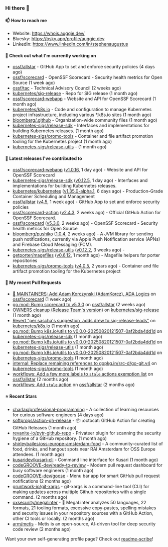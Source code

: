 ### Hi there 👋

#### 📫 How to reach me

- Website: https://whois.auggie.dev/
- Bluesky: https://bsky.app/profile/auggie.dev
- LinkedIn: https://www.linkedin.com/in/stephenaugustus

#### 👷 Check out what I'm currently working on

- [ossf/allstar](https://github.com/ossf/allstar) - GitHub App to set and enforce security policies (4 days ago)
- [ossf/scorecard](https://github.com/ossf/scorecard) - OpenSSF Scorecard - Security health metrics for Open Source (1 week ago)
- [ossf/tac](https://github.com/ossf/tac) - Technical Advisory Council (2 weeks ago)
- [kubernetes/sig-release](https://github.com/kubernetes/sig-release) - Repo for SIG release (1 month ago)
- [ossf/scorecard-webapp](https://github.com/ossf/scorecard-webapp) - Website and API for OpenSSF Scorecard (1 month ago)
- [kubernetes/k8s.io](https://github.com/kubernetes/k8s.io) - Code and configuration to manage Kubernetes project infrastructure, including various *.k8s.io sites (1 month ago)
- [bloomberg/.github](https://github.com/bloomberg/.github) - Organization-wide community files (1 month ago)
- [kubernetes-sigs/release-sdk](https://github.com/kubernetes-sigs/release-sdk) - Interfaces and implementations for building Kubernetes releases. (1 month ago)
- [kubernetes-sigs/promo-tools](https://github.com/kubernetes-sigs/promo-tools) - Container and file artifact promotion tooling for the Kubernetes project (1 month ago)
- [kubernetes-sigs/release-utils](https://github.com/kubernetes-sigs/release-utils) -  (1 month ago)

#### 🔭 Latest releases I've contributed to

- [ossf/scorecard-webapp](https://github.com/ossf/scorecard-webapp) ([v1.0.16](https://github.com/ossf/scorecard-webapp/releases/tag/v1.0.16), 1 day ago) - Website and API for OpenSSF Scorecard
- [kubernetes-sigs/release-sdk](https://github.com/kubernetes-sigs/release-sdk) ([v0.12.5](https://github.com/kubernetes-sigs/release-sdk/releases/tag/v0.12.5), 1 day ago) - Interfaces and implementations for building Kubernetes releases.
- [kubernetes/kubernetes](https://github.com/kubernetes/kubernetes) ([v1.35.0-alpha.1](https://github.com/kubernetes/kubernetes/releases/tag/v1.35.0-alpha.1), 6 days ago) - Production-Grade Container Scheduling and Management
- [ossf/allstar](https://github.com/ossf/allstar) ([v4.5](https://github.com/ossf/allstar/releases/tag/v4.5), 1 week ago) - GitHub App to set and enforce security policies
- [ossf/scorecard-action](https://github.com/ossf/scorecard-action) ([v2.4.3](https://github.com/ossf/scorecard-action/releases/tag/v2.4.3), 2 weeks ago) - Official GitHub Action for OpenSSF Scorecard.
- [ossf/scorecard](https://github.com/ossf/scorecard) ([v5.3.0](https://github.com/ossf/scorecard/releases/tag/v5.3.0), 2 weeks ago) - OpenSSF Scorecard - Security health metrics for Open Source
- [bloomberg/pushiko](https://github.com/bloomberg/pushiko) ([1.0.4](https://github.com/bloomberg/pushiko/releases/tag/1.0.4), 2 weeks ago) - A JVM library for sending push notifications, currently via Apple Push Notification service (APNs) and Firebase Cloud Messaging (FCM).
- [kubernetes-sigs/release-utils](https://github.com/kubernetes-sigs/release-utils) ([v0.12.2](https://github.com/kubernetes-sigs/release-utils/releases/tag/v0.12.2), 3 weeks ago) - 
- [getporter/magefiles](https://github.com/getporter/magefiles) ([v0.6.12](https://github.com/getporter/magefiles/releases/tag/v0.6.12), 1 month ago) - Magefile helpers for porter repositories
- [kubernetes-sigs/promo-tools](https://github.com/kubernetes-sigs/promo-tools) ([v4.0.5](https://github.com/kubernetes-sigs/promo-tools/releases/tag/v4.0.5), 2 years ago) - Container and file artifact promotion tooling for the Kubernetes project

#### 🔨 My recent Pull Requests

- [:seedling: MAINTAINERS: Add Adam Korczynski (AdamKorcz), ADA Logics](https://github.com/ossf/scorecard/pull/4808) on [ossf/scorecard](https://github.com/ossf/scorecard) (1 week ago)
- [go.mod: Bump scorecard to v5.3.0](https://github.com/ossf/allstar/pull/740) on [ossf/allstar](https://github.com/ossf/allstar) (2 weeks ago)
- [OWNERS cleanup (Release Team&#39;s version)](https://github.com/kubernetes/sig-release/pull/2865) on [kubernetes/sig-release](https://github.com/kubernetes/sig-release) (1 month ago)
- [Revert &#34;per sascha&#39;s suggestion, adds drew to sig-release-leads&#34;](https://github.com/kubernetes/k8s.io/pull/8503) on [kubernetes/k8s.io](https://github.com/kubernetes/k8s.io) (1 month ago)
- [go.mod: Bump k8s.io/utils to v0.0.0-20250820121507-0af2bda4dd1d](https://github.com/kubernetes-sigs/release-sdk/pull/470) on [kubernetes-sigs/release-sdk](https://github.com/kubernetes-sigs/release-sdk) (1 month ago)
- [go.mod: Bump k8s.io/utils to v0.0.0-20250820121507-0af2bda4dd1d](https://github.com/kubernetes-sigs/release-utils/pull/147) on [kubernetes-sigs/release-utils](https://github.com/kubernetes-sigs/release-utils) (1 month ago)
- [go.mod: Bump k8s.io/utils to v0.0.0-20250820121507-0af2bda4dd1d](https://github.com/kubernetes-sigs/promo-tools/pull/1607) on [kubernetes-sigs/promo-tools](https://github.com/kubernetes-sigs/promo-tools) (1 month ago)
- [internal: Replace remaining references to gopkg.in/src-d/go-git.v4](https://github.com/kubernetes-sigs/promo-tools/pull/1606) on [kubernetes-sigs/promo-tools](https://github.com/kubernetes-sigs/promo-tools) (1 month ago)
- [workflows: Add a few more labels to `stale` actions exemption list](https://github.com/ossf/allstar/pull/724) on [ossf/allstar](https://github.com/ossf/allstar) (2 months ago)
- [workflows: Add `stale` action](https://github.com/ossf/allstar/pull/720) on [ossf/allstar](https://github.com/ossf/allstar) (2 months ago)

#### ⭐ Recent Stars

- [charlax/professional-programming](https://github.com/charlax/professional-programming) - A collection of learning resources for curious software engineers (4 days ago)
- [softprops/action-gh-release](https://github.com/softprops/action-gh-release) - 📦 :octocat: GitHub Action for creating GitHub Releases (1 month ago)
- [revanite-io/pvtr-github-repo](https://github.com/revanite-io/pvtr-github-repo) - Privateer plugin for scanning the security hygiene of a GitHub repository. (1 month ago)
- [shirleybailes/oss-europe-amsterdam-food](https://github.com/shirleybailes/oss-europe-amsterdam-food) - A community-curated list of food, drinks, and hangout spots near RAI Amsterdam for OSS Europe attendees. (1 month ago)
- [kusaridev/kusari-cli](https://github.com/kusaridev/kusari-cli) - Command line interface for Kusari (1 month ago)
- [codeGROOVE-dev/ready-to-review](https://github.com/codeGROOVE-dev/ready-to-review) - Modern pull request dashboard for busy software engineers (1 month ago)
- [codeGROOVE-dev/goose](https://github.com/codeGROOVE-dev/goose) - Menu bar app for smart GitHub pull request notifications (2 months ago)
- [gruntwork-io/git-xargs](https://github.com/gruntwork-io/git-xargs) - git-xargs is a command-line tool (CLI) for making updates across multiple Github repositories with a single command.  (2 months ago)
- [oxsecurity/megalinter](https://github.com/oxsecurity/megalinter) - 🦙 MegaLinter analyzes 50 languages, 22 formats, 21 tooling formats, excessive copy-pastes, spelling mistakes and security issues in your repository sources with a GitHub Action, other CI tools or locally. (2 months ago)
- [arm/metis](https://github.com/arm/metis) - Metis is an open-source, AI-driven tool for deep security code review (2 months ago)



Want your own self-generating profile page? Check out [readme-scribe](https://github.com/muesli/readme-scribe)!
